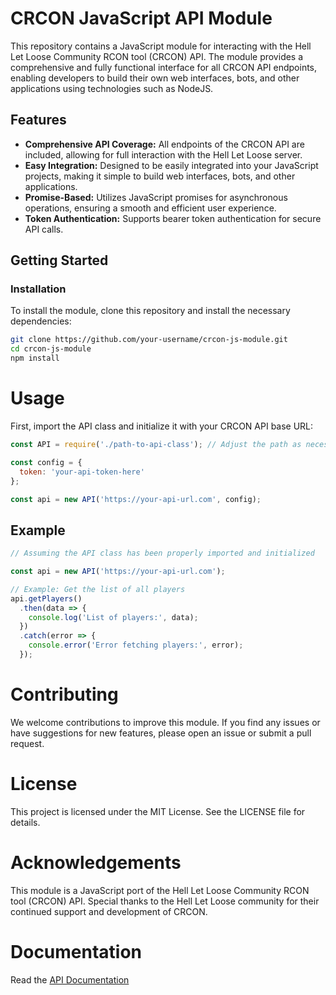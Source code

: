 # CRCON JavaScript API Module

This repository contains a JavaScript module for interacting with the Hell Let Loose Community RCON tool (CRCON) API. The module provides a comprehensive and fully functional interface for all CRCON API endpoints, enabling developers to build their own web interfaces, bots, and other applications using technologies such as NodeJS.

## Features

- **Comprehensive API Coverage:** All endpoints of the CRCON API are included, allowing for full interaction with the Hell Let Loose server.
- **Easy Integration:** Designed to be easily integrated into your JavaScript projects, making it simple to build web interfaces, bots, and other applications.
- **Promise-Based:** Utilizes JavaScript promises for asynchronous operations, ensuring a smooth and efficient user experience.
- **Token Authentication:** Supports bearer token authentication for secure API calls.

## Getting Started

### Installation

To install the module, clone this repository and install the necessary dependencies:

```bash
git clone https://github.com/your-username/crcon-js-module.git
cd crcon-js-module
npm install
```

# Usage

First, import the API class and initialize it with your CRCON API base URL:

```js
const API = require('./path-to-api-class'); // Adjust the path as necessary

const config = {
  token: 'your-api-token-here'
};

const api = new API('https://your-api-url.com', config);
```

## Example

```js
// Assuming the API class has been properly imported and initialized

const api = new API('https://your-api-url.com');

// Example: Get the list of all players
api.getPlayers()
  .then(data => {
    console.log('List of players:', data);
  })
  .catch(error => {
    console.error('Error fetching players:', error);
  });
```

# Contributing

We welcome contributions to improve this module. If you find any issues or have suggestions for new features, please open an issue or submit a pull request.

# License

This project is licensed under the MIT License. See the LICENSE file for details.

# Acknowledgements

This module is a JavaScript port of the Hell Let Loose Community RCON tool (CRCON) API. Special thanks to the Hell Let Loose community for their continued support and development of CRCON.

# Documentation

Read the [API Documentation](https://github.com/Sbosvk/crcon.js/wiki/API-Documentation)